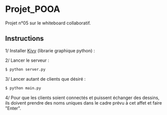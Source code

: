# Projet_POOA
Projet n°05 sur le whiteboard collaboratif.

## Instructions
1/ Installer [Kivy](https://kivy.org/docs/gettingstarted/installation.html) (librarie graphique python) :

2/ Lancer le serveur :
```bash
$ python server.py
```

3/ Lancer autant de clients que désiré :
```bash
$ python main.py
```

4/ Pour que les clients soient connectés et puissent échanger des dessins, ils doivent prendre des noms uniques dans le cadre prévu à cet affet et faire "Enter".
